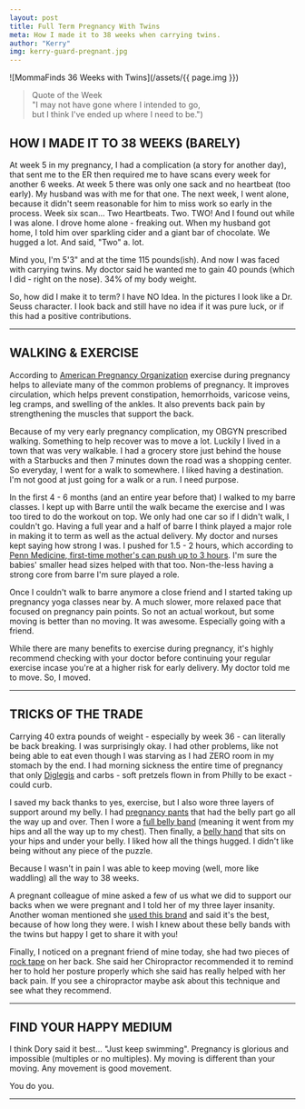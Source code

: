 ```yaml
---
layout: post
title: Full Term Pregnancy With Twins
meta: How I made it to 38 weeks when carrying twins.
author: "Kerry"
img: kerry-guard-pregnant.jpg
---
```


![MommaFinds 36 Weeks with Twins](/assets/{{ page.img }})

> Quote of the Week <br> "I may not have gone where I intended to go,<br>but I think I've ended up where I need to be.")

## HOW I MADE IT TO 38 WEEKS (BARELY)

At week 5 in my pregnancy, I had a complication (a story for another day), that sent me to the ER then required me to have scans every week for another 6 weeks. At week 5 there was only one sack and no heartbeat (too early). My husband was with me for that one. The next week, I went alone, because it didn't seem reasonable for him to miss work so early in the process. Week six scan... Two Heartbeats. Two. TWO! And I found out while I was alone. I drove home alone - freaking out. When my husband got home, I told him over sparkling cider and a giant bar of chocolate. We hugged a lot. And said, "Two" a. lot.

Mind you, I'm 5'3" and at the time 115 pounds(ish). And now I was faced with carrying twins. My doctor said he wanted me to gain 40 pounds (which I did - right on the nose). 34% of my body weight.

So, how did I make it to term? I have NO Idea. In the pictures I look like a Dr. Seuss character. I look back and still have no idea if it was pure luck, or if this had a positive contributions.

___

## WALKING &amp; EXERCISE

According to [American Pregnancy Organization](http://americanpregnancy.org/pregnancy-health/effects-of-exercise-on-pregnancy/) exercise during pregnancy helps to alleviate many of the common problems of pregnancy. It improves circulation, which helps prevent constipation, hemorrhoids, varicose veins, leg cramps, and swelling of the ankles. It also prevents back pain by strengthening the muscles that support the back.

Because of my very early pregnancy complication, my OBGYN prescribed walking. Something to help recover was to move a lot. Luckily I lived in a town that was very walkable. I had a grocery store just behind the house with a Starbucks and then 7 minutes down the road was a shopping center. So everyday, I went for a walk to somewhere. I liked having a destination. I'm not good at just going for a walk or a run. I need purpose.  

In the first 4 - 6 months (and an entire year before that) I walked to my barre classes. I kept up with Barre until the walk became the exercise and I was too tired to do the workout on top. We only had one car so if I didn't walk, I couldn't go. Having a full year and a half of barre I think played a major role in making it to term as well as the actual delivery. My doctor and nurses kept saying how strong I was. I  pushed for 1.5 - 2 hours, which according to [Penn Medicine, first-time mother's can push up to 3 hours](http://pennmedicine.adam.com/content.aspx?productId=14&pid=14&gid=000126). I'm sure the babies' smaller head sizes helped with that too. Non-the-less having a strong core from barre I'm sure played a role.

Once I couldn't walk to barre anymore a close friend and I started taking up pregnancy yoga classes near by. A much slower, more relaxed pace that focused on pregnancy pain points. So not an actual workout, but some moving is better than no moving. It was awesome. Especially going with a friend.

While there are many benefits to exercise during pregnancy, it's highly recommend checking with your doctor before continuing your regular exercise incase you're at a higher risk for early delivery. My doctor told me to move. So, I moved.

___

## TRICKS OF THE TRADE

Carrying 40 extra pounds of weight - especially by week 36 - can literally be back breaking. I was surprisingly okay. I had other problems, like not being able to eat even though I was starving as I had ZERO room in my stomach by the end. I had morning sickness the entire time of pregnancy that only [Diglegis](https://www.diclegis.com/en/diclegis/what-is-diclegis) and carbs - soft pretzels flown in from Philly to be exact - could curb.

I saved my back thanks to yes, exercise, but I also wore three layers of support around my belly. I had [pregnancy pants](https://www.pinkblushmaternity.com/n-56-jeans.aspx) that had the belly part go all the way up and over. Then I wore a [full belly band](https://amzn.to/2DMi4HT) (meaning it went from my hips and all the way up to my chest). Then finally, a [belly hand](https://amzn.to/2GLWzdj) that sits on your hips and under your belly. I liked how all the things hugged. I didn't like being without any piece of the puzzle.

Because I wasn't in pain I was able to keep moving (well, more like waddling) all the way to 38 weeks.

A pregnant colleague of mine asked a few of us what we did to support our backs when we were pregnant and I told her of my three layer insanity. Another woman mentioned she [used this brand](https://www.blanqi.com/products/blanqi-maternity-support-bellyband?variant=1114741341) and said it's the best, because of how long they were. I wish I knew about these belly bands with the twins but happy I get to share it with you!

 Finally, I noticed on a pregnant friend of mine today, she had two pieces of [rock tape](https://amzn.to/2DMFflo) on her back. She said her Chiropractor recommended it to remind her to hold her posture properly which she said has really helped with her back pain. If you see a chiropractor maybe ask about this technique and see what they recommend.

---

## FIND YOUR HAPPY MEDIUM

I think Dory said it best... "Just keep swimming". Pregnancy is glorious and impossible (multiples or no multiples). My moving is different than your moving. Any movement is good movement.

You do you.

---

